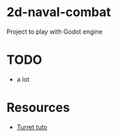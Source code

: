 # 2d-naval-combat
Project to play with Godot engine

# TODO

* a lot

# Resources

- [Turret tuto](https://www.youtube.com/watch?v=cvdjBFR0fcM)
